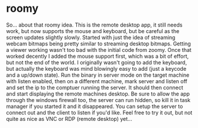 # roomy
So... about that roomy idea. This is the remote desktop app, it still needs work, but now supports the mouse and keyboard, but be careful as the screen updates slightly slowly. Started with just the idea of streaming webcam bitmaps being pretty similar to streaming desktop bitmaps. Getting a viewer working wasn't too bad with the initial code from zoomy. Once that worked decently I added the mouse support first, which was a bit of effort, but not the end of the world. I originally wasn't going to add the keyboard, but actually the keyboard was mind blowingly easy to add (just a keycode and a up/down state). Run the binary in server mode on the target machine with listen enabled, then on a different machine, mark server and listen off and set the ip to the comptuer running the server. It should then connect and start displaying the remote machines desktop. Be sure to allow the app through the windows firewall too, the server can run hidden, so kill it in task manager if you started it and it disappeared. You can setup the server to connect out and the client to listen if you'd like. Feel free to try it out, but not quite as nice as VNC or RDP (remote desktop) yet...
